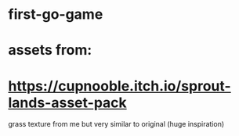 # first-go-game

# assets from:
# https://cupnooble.itch.io/sprout-lands-asset-pack
grass texture from me but very similar to original (huge inspiration)